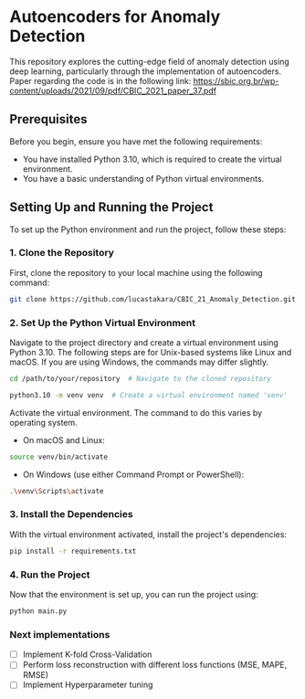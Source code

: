 # Autoencoders for Anomaly Detection 

This repository explores the cutting-edge field of anomaly detection using deep learning, 
particularly through the implementation of autoencoders. Paper regarding the code 
is in the following link: https://sbic.org.br/wp-content/uploads/2021/09/pdf/CBIC_2021_paper_37.pdf
## Prerequisites

Before you begin, ensure you have met the following requirements:

- You have installed Python 3.10, which is required to create the virtual environment.
- You have a basic understanding of Python virtual environments.

## Setting Up and Running the Project

To set up the Python environment and run the project, follow these steps:

### 1. Clone the Repository

First, clone the repository to your local machine using the following command:

```bash
git clone https://github.com/lucastakara/CBIC_21_Anomaly_Detection.git
```

### 2. Set Up the Python Virtual Environment
Navigate to the project directory and create a virtual environment using Python 3.10. 
The following steps are for Unix-based systems like Linux and macOS. 
If you are using Windows, the commands may differ slightly.
```bash
cd /path/to/your/repository  # Navigate to the cloned repository

python3.10 -m venv venv  # Create a virtual environment named 'venv'
```
Activate the virtual environment. The command to do this varies by operating system.

* On macOS and Linux:
```bash
source venv/bin/activate
```
* On Windows (use either Command Prompt or PowerShell):
```bash
.\venv\Scripts\activate
```
### 3. Install the Dependencies
With the virtual environment activated, install the project's dependencies:
```bash
pip install -r requirements.txt
```

### 4. Run the Project
Now that the environment is set up, you can run the project using:
```bash
python main.py
```

### Next implementations
- [ ] Implement K-fold Cross-Validation
- [ ] Perform loss reconstruction with different loss functions (MSE, MAPE, RMSE)
- [ ] Implement Hyperparameter tuning 
